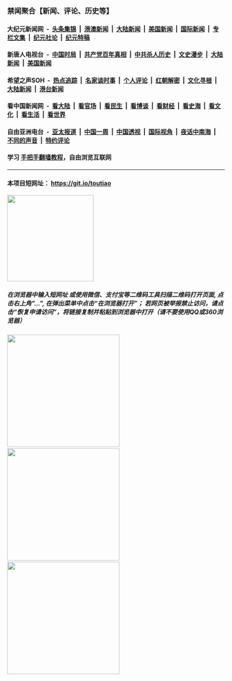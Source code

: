 ### 禁闻聚合【新闻、评论、历史等】

#### 大纪元新闻网 &nbsp;-&nbsp; [头条集锦](indexes/E头条集锦.md?t=02270131) &nbsp;|&nbsp; [港澳新闻](indexes/E港澳新闻.md?t=02270131)  &nbsp;|&nbsp; [大陆新闻](indexes/E大陆新闻.md?t=02270131) &nbsp;|&nbsp; [美国新闻](indexes/E美国新闻.md?t=02270131) &nbsp;|&nbsp; [国际新闻](indexes/E国际新闻.md?t=02270131) &nbsp;|&nbsp; [专栏文集](indexes/E专栏文集.md?t=02270131) &nbsp;|&nbsp; [纪元社论](indexes/E纪元社论.md?t=02270131) &nbsp;|&nbsp; [纪元特稿](indexes/E纪元特稿.md?t=02270131) 

#### 新唐人电视台 &nbsp;-&nbsp; [中国时局](indexes/N中国时局.md?t=02270131) &nbsp;|&nbsp; [共产党百年真相](indexes/N共产党百年真相.md?t=02270131) &nbsp;|&nbsp; [中共杀人历史](indexes/N中共杀人历史.md?t=02270131) &nbsp;|&nbsp; [文史漫步](indexes/N文史漫步.md?t=02270131) &nbsp;|&nbsp; [大陆新闻](indexes/N大陆新闻.md?t=02270131) &nbsp;|&nbsp; [美国新闻](indexes/N美国新闻.md?t=02270131)

#### 希望之声SOH &nbsp;-&nbsp; [热点追踪](indexes/H热点追踪.md?t=02270131) &nbsp;|&nbsp; [名家谈时事](indexes/H名家谈时事.md?t=02270131) &nbsp;|&nbsp; [个人评论](indexes/H个人评论.md?t=02270131)  &nbsp;|&nbsp; [红朝解密](indexes/H红朝解密.md?t=02270131) &nbsp;|&nbsp; [文化寻根](indexes/H文化寻根.md?t=02270131) &nbsp;|&nbsp; [大陆新闻](indexes/H大陆新闻.md?t=02270131) &nbsp;|&nbsp; [港台新闻](indexes/H港台新闻.md?t=02270131)

#### 看中国新闻网 &nbsp;-&nbsp; [看大陆](indexes/S看大陆.md?t=02270131) &nbsp;|&nbsp; [看官场](indexes/S看官场.md?t=02270131) &nbsp;|&nbsp; [看民生](indexes/S看民生.md?t=02270131)  &nbsp;|&nbsp; [看博谈](indexes/S看博谈.md?t=02270131) &nbsp;|&nbsp; [看财经](indexes/S看财经.md?t=02270131) &nbsp;|&nbsp; [看史海](indexes/S看史海.md?t=02270131) &nbsp;|&nbsp; [看文化](indexes/S看文化.md?t=02270131) &nbsp;|&nbsp; [看生活](indexes/S看生活.md?t=02270131) &nbsp;|&nbsp; [看世界](indexes/S看世界.md?t=02270131)

#### 自由亚洲电台 &nbsp;-&nbsp; [亚太报道](indexes/R亚太报道.md?t=02270131) &nbsp;|&nbsp; [中国一周](indexes/R中国一周.md?t=02270131) &nbsp;|&nbsp; [中国透视](indexes/R中国透视.md?t=02270131)  &nbsp;|&nbsp; [国际视角](indexes/R国际视角.md?t=02270131) &nbsp;|&nbsp; [夜话中南海](indexes/R夜话中南海.md?t=02270131) &nbsp;|&nbsp; [不同的声音](indexes/R不同的声音.md?t=02270131) &nbsp;|&nbsp; [特约评论](indexes/R特约评论.md?t=02270131)

#### 学习 [手把手翻墙教程](https://github.com/gfw-breaker/guides/wiki)，自由浏览互联网

----

#### 本项目短网址： https://git.io/toutiao
<img src="https://raw.githubusercontent.com/gfw-breaker/banned-news/master/scripts/img/qr.png" width="200px"/>  

##### 在浏览器中输入短网址 或使用微信、支付宝等二维码工具扫描二维码打开页面, 点击右上角"...", 在弹出菜单中点击“在浏览器打开”； 若网页被举报禁止访问，请点击“恢复申请访问”，将链接复制并粘贴到浏览器中打开（请不要使用QQ或360浏览器）

<img src="https://raw.githubusercontent.com/gfw-breaker/banned-news/master/scripts/img/1.png" width="260px"/> &nbsp; <img src="https://raw.githubusercontent.com/gfw-breaker/banned-news/master/scripts/img/2.png" width="260px"/> &nbsp; <img src="https://raw.githubusercontent.com/gfw-breaker/banned-news/master/scripts/img/3.png" width="260px"/>
